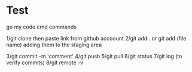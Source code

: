 # Test
go my code
cmd commands

1/git clone then paste link from github accoount
2/git add .
or git add (file name)
adding them to the staging area

3/git commit -m 'comment'
4/git push
5/git pull
6/git status
7/git log (to verify commits)
8/git remote -v

